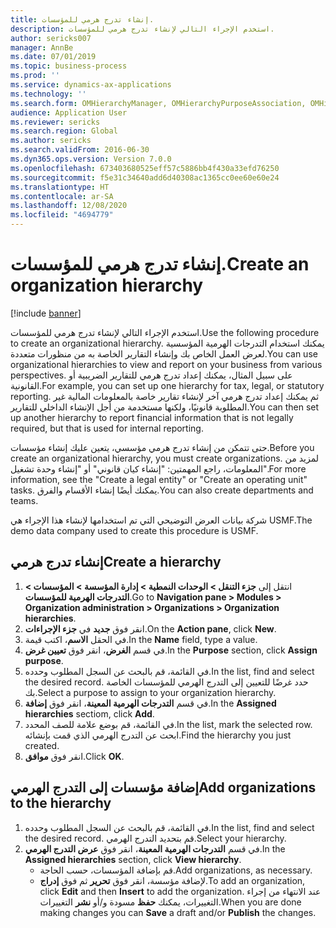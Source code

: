 ```yaml
---
title: إنشاء تدرج هرمي للمؤسسات.
description: استخدم الإجراء التالي لإنشاء تدرج هرمي للمؤسسات.
author: sericks007
manager: AnnBe
ms.date: 07/01/2019
ms.topic: business-process
ms.prod: ''
ms.service: dynamics-ax-applications
ms.technology: ''
ms.search.form: OMHierarchyManager, OMHierarchyPurposeAssociation, OMHierarchySelection, HierarchyDesigner
audience: Application User
ms.reviewer: sericks
ms.search.region: Global
ms.author: sericks
ms.search.validFrom: 2016-06-30
ms.dyn365.ops.version: Version 7.0.0
ms.openlocfilehash: 673403680525eff57c5886bb4f430a33efd76250
ms.sourcegitcommit: f5e31c34640add6d40308ac1365cc0ee60e60e24
ms.translationtype: HT
ms.contentlocale: ar-SA
ms.lasthandoff: 12/08/2020
ms.locfileid: "4694779"
---
```

# <a name="create-an-organization-hierarchy"></a><span data-ttu-id="89e39-103">إنشاء تدرج هرمي للمؤسسات.</span><span class="sxs-lookup"><span data-stu-id="89e39-103">Create an organization hierarchy</span></span>

[!include [banner](../../includes/banner.md)]

<span data-ttu-id="89e39-104">استخدم الإجراء التالي لإنشاء تدرج هرمي للمؤسسات.</span><span class="sxs-lookup"><span data-stu-id="89e39-104">Use the following procedure to create an organizational hierarchy.</span></span> <span data-ttu-id="89e39-105">يمكنك استخدام التدرجات الهرمية المؤسسية لعرض العمل الخاص بك وإنشاء التقارير الخاصة به من منظورات متعددة.</span><span class="sxs-lookup"><span data-stu-id="89e39-105">You can use organizational hierarchies to view and report on your business from various perspectives.</span></span> <span data-ttu-id="89e39-106">على سبيل المثال، يمكنك إعداد تدرج هرمي للتقارير الضريبية أو القانونية.</span><span class="sxs-lookup"><span data-stu-id="89e39-106">For example, you can set up one hierarchy for tax, legal, or statutory reporting.</span></span> <span data-ttu-id="89e39-107">ثم يمكنك إعداد تدرج هرمي آخر لإنشاء تقارير خاصة بالمعلومات المالية غير المطلوبة قانونيًا، ولكنها مستخدمة من أجل الإنشاء الداخلي للتقارير.</span><span class="sxs-lookup"><span data-stu-id="89e39-107">You can then set up another hierarchy to report financial information that is not legally required, but that is used for internal reporting.</span></span> 

<span data-ttu-id="89e39-108">حتى تتمكن من إنشاء تدرج هرمي مؤسسي، يتعين عليك إنشاء مؤسسات.</span><span class="sxs-lookup"><span data-stu-id="89e39-108">Before you create an organizational hierarchy, you must create organizations.</span></span> <span data-ttu-id="89e39-109">لمزيد من المعلومات، راجع المهمتين: "إنشاء كيان قانوني" أو "إنشاء وحدة تشغيل".</span><span class="sxs-lookup"><span data-stu-id="89e39-109">For more information, see the "Create a legal entity" or "Create an operating unit" tasks.</span></span> <span data-ttu-id="89e39-110">يمكنك أيضًا إنشاء الأقسام والفرق.</span><span class="sxs-lookup"><span data-stu-id="89e39-110">You can also create departments and teams.</span></span> 

<span data-ttu-id="89e39-111">شركة بيانات العرض التوضيحي التي تم استخدامها لإنشاء هذا الإجراء هي USMF.</span><span class="sxs-lookup"><span data-stu-id="89e39-111">The demo data company used to create this procedure is USMF.</span></span>

## <a name="create-a-hierarchy"></a><span data-ttu-id="89e39-112">إنشاء تدرج هرمي</span><span class="sxs-lookup"><span data-stu-id="89e39-112">Create a hierarchy</span></span>
1. <span data-ttu-id="89e39-113">انتقل إلى **جزء التنقل > الوحدات النمطية > إدارة المؤسسة > المؤسسات > التدرجات الهرمية للمؤسسات**.</span><span class="sxs-lookup"><span data-stu-id="89e39-113">Go to **Navigation pane > Modules > Organization administration > Organizations > Organization hierarchies**.</span></span>
2. <span data-ttu-id="89e39-114">انقر فوق **جديد** في **جزء الإجراءات**.</span><span class="sxs-lookup"><span data-stu-id="89e39-114">On the **Action pane**, click **New**.</span></span>
3. <span data-ttu-id="89e39-115">في الحقل **الاسم**، اكتب قيمة.</span><span class="sxs-lookup"><span data-stu-id="89e39-115">In the **Name** field, type a value.</span></span>
4. <span data-ttu-id="89e39-116">في قسم **الغرض**، انقر فوق **تعيين غرض‬**.</span><span class="sxs-lookup"><span data-stu-id="89e39-116">In the **Purpose** section, click **Assign purpose**.</span></span>
5. <span data-ttu-id="89e39-117">في القائمة، قم بالبحث عن السجل المطلوب وحدده.</span><span class="sxs-lookup"><span data-stu-id="89e39-117">In the list, find and select the desired record.</span></span> <span data-ttu-id="89e39-118">حدد غرضًا للتعيين إلى التدرج الهرمي للمؤسسات الخاصة بك.</span><span class="sxs-lookup"><span data-stu-id="89e39-118">Select a purpose to assign to your organization hierarchy.</span></span>  
6. <span data-ttu-id="89e39-119">في قسم **التدرجات الهرمية المعينة‬**، انقر فوق **إضافة**.</span><span class="sxs-lookup"><span data-stu-id="89e39-119">In the **Assigned hierarchies** sectiom, click **Add**.</span></span>
7. <span data-ttu-id="89e39-120">في القائمة، قم بوضع علامة للصف المحدد.</span><span class="sxs-lookup"><span data-stu-id="89e39-120">In the list, mark the selected row.</span></span> <span data-ttu-id="89e39-121">ابحث عن التدرج الهرمي الذي قمت بإنشائه.</span><span class="sxs-lookup"><span data-stu-id="89e39-121">Find the hierarchy you just created.</span></span>  
8. <span data-ttu-id="89e39-122">انقر فوق **موافق**.</span><span class="sxs-lookup"><span data-stu-id="89e39-122">Click **OK**.</span></span>

## <a name="add-organizations-to-the-hierarchy"></a><span data-ttu-id="89e39-123">إضافة مؤسسات إلى التدرج الهرمي</span><span class="sxs-lookup"><span data-stu-id="89e39-123">Add organizations to the hierarchy</span></span>
1. <span data-ttu-id="89e39-124">في القائمة، قم بالبحث عن السجل المطلوب وحدده.</span><span class="sxs-lookup"><span data-stu-id="89e39-124">In the list, find and select the desired record.</span></span> <span data-ttu-id="89e39-125">قم بتحديد التدرج الهرمي.</span><span class="sxs-lookup"><span data-stu-id="89e39-125">Select your hierarchy.</span></span>  
2. <span data-ttu-id="89e39-126">في قسم **التدرجات الهرمية المعينة**، انقر فوق **عرض التدرج الهرمي**.</span><span class="sxs-lookup"><span data-stu-id="89e39-126">In the **Assigned hierarchies** section, click **View hierarchy**.</span></span>
    - <span data-ttu-id="89e39-127">قم بإضافة المؤسسات، حسب الحاجة.</span><span class="sxs-lookup"><span data-stu-id="89e39-127">Add organizations, as necessary.</span></span>  
    - <span data-ttu-id="89e39-128">لإضافة مؤسسة، انقر فوق **تحرير** ثم فوق **إدراج**.</span><span class="sxs-lookup"><span data-stu-id="89e39-128">To add an organization, click **Edit** and then **Insert** to add the organization.</span></span> <span data-ttu-id="89e39-129">عند الانتهاء من إجراء التغييرات، يمكنك **حفظ** مسودة و/أو **نشر** التغييرات.</span><span class="sxs-lookup"><span data-stu-id="89e39-129">When you are done making changes you can **Save** a draft and/or **Publish** the changes.</span></span>  

